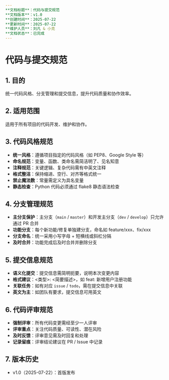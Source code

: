 ```yaml
---
**文档标题**：代码与提交规范
**文档版本**：v1.0
**创建时间**：2025-07-22
**更新时间**：2025-07-22
**维护人员**：刘凡 & 小克
**文档状态**：已完成
---
```


# 代码与提交规范

## 1. 目的

统一代码风格、分支管理和提交信息，提升代码质量和协作效率。

## 2. 适用范围

适用于所有项目的代码开发、维护和协作。

## 3. 代码风格规范

- **统一风格**：遵循项目指定的代码风格（如 PEP8、Google Style 等）
- **命名规范**：变量、函数、类命名需简洁明了、见名知意
- **注释规范**：关键逻辑、复杂代码需有中英文注释
- **格式整洁**：保持缩进、空行、对齐等格式统一
- **禁止魔法数**：常量需定义为具名变量
- **静态检查**：Python 代码必须通过 flake8 静态语法检查

## 4. 分支管理规范

- **主分支保护**：主分支（`main` / `master`）和开发主分支（`dev` / `develop`）只允许通过 PR 合并
- **功能分支**：每个新功能/修复单独建分支，命名如 feature/xxx、fix/xxx
- **分支命名**：统一采用小写字母 + 短横线或斜杠分隔
- **及时合并**：功能完成后及时合并并删除分支

## 5. 提交信息规范

- **语义化提交**：提交信息需简明扼要，说明本次变更内容
- **格式建议**：<类型>: <简要描述>，如 feat: 新增用户注册功能
- **关联任务**：如有对应 `issue` / `todo`，需在提交信息中关联
- **英文为主**：如团队有要求，提交信息可用英文

## 6. 代码评审规范

- **强制评审**：所有代码变更需经至少一人评审
- **评审重点**：关注代码质量、可读性、潜在风险
- **及时反馈**：评审意见需及时回复和处理
- **记录留痕**：评审结论建议在 PR / Issue 中记录

## 7. 版本历史

- v1.0（2025-07-22）：首版发布
